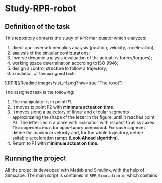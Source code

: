 # Study-RPR-robot
## Definition of the task
This repository contains the study of RPR manipulator which analyzes:
1. direct and inverse kinematics analysis (position, velocity, acceleration);
2. analysis of the singular configurations;
3. inverse dynamic analysis (evaluation of the actuators forces/torques);
4. working space determination according to ISO 9946;
5. design a control structure to follow a trajectory;
6. simulation of the assigned task.

![RPR](/Readme images/sist_rif.png?raw=true "The robot")

The assigned task is the following:
1. The manipulator is in point P1.
2. It moves to point P2 with **minimum actuation time**.
3. It moves along a trajectory of linear and circular segments approximating the shape of the letter in the figure, until it
reaches point P3. The letter lies in a plane with inclination with respect to all xyz axes. The segments must be opportunely
connected. For each segment define the maximum velocity and, for the whole trajectory, define suitable acceleration ramps
(**Look-Ahead algorithm**).
4. Return to P1 with **minimum actuation time**.

## Running the project
All the project is developed with Matlab and Simulink, with the help of Simscape.
The main script is contained in `RPR_Simulation.m`, which contains
